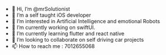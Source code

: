 - 👋 Hi, I’m @mrSolutionist
- 💞️ I’m a self taught iOS developer
- 👀 I’m interested in Artificial Intelligence and emotional Robots
- 🌱 I’m currently working on  swiftUI.
- 🌱 I’m currently learning flutter and react native
- 💞️ I’m looking to collaborate on self driving car projects
- 📫 How to reach me :
7012655068

<!---
mrSolutionist/mrSolutionist is a ✨ special ✨ repository because its `README.md` (this file) appears on your GitHub profile.
You can click the Preview link to take a look at your changes.
--->
